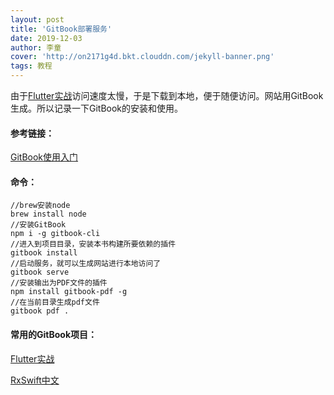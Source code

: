 ```yaml
---
layout: post
title: 'GitBook部署服务'
date: 2019-12-03
author: 李童
cover: 'http://on2171g4d.bkt.clouddn.com/jekyll-banner.png'
tags: 教程
---
```


由于[Flutter实战](https://book.flutterchina.club/)访问速度太慢，于是下载到本地，便于随便访问。网站用GitBook生成。所以记录一下GitBook的安装和使用。

#### 参考链接：

[GitBook使用入门](https://tonydeng.github.io/gitbook-zh/gitbook-howtouse/index.html)

#### 命令：

```
//brew安装node
brew install node
//安装GitBook
npm i -g gitbook-cli
//进入到项目目录，安装本书构建所要依赖的插件
gitbook install 
//启动服务，就可以生成网站进行本地访问了
gitbook serve 
//安装输出为PDF文件的插件
npm install gitbook-pdf -g
//在当前目录生成pdf文件
gitbook pdf .
```

#### 常用的GitBook项目：

[Flutter实战](https://github.com/flutterchina/flutter-in-action)

[RxSwift中文](https://github.com/ReactiveX/RxSwift)

